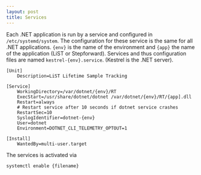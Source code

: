 ```yaml
---
layout: post
title: Services
---
```


Each .NET application is run by a service and configured in `/etc/systemd/system`.
The configuration for these service is the same for all .NET applications.
`{env}`  is the name of the environment and `{app}` the name of the application (LiST or Stepforward).
Services and thus configuration files are named `kestrel-{env}.service`. (Kestrel is the .NET server).

```
[Unit]
    Description=LiST Lifetime Sample Tracking

[Service]
    WorkingDirectory=/var/dotnet/{env}/RT
    ExecStart=/usr/share/dotnet/dotnet /var/dotnet/{env}/RT/{app].dll
    Restart=always
    # Restart service after 10 seconds if dotnet service crashes
    RestartSec=10
    SyslogIdentifier=dotnet-{env}
    User=dotnet
    Environment=DOTNET_CLI_TELEMETRY_OPTOUT=1

[Install]
    WantedBy=multi-user.target
```

The services is activated via 
```
systemctl enable {filename}
```





